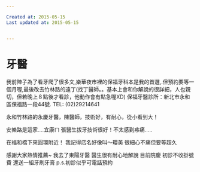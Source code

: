```yaml
---

Created at: 2015-05-15
Last updated at: 2015-05-15


---
```


# 牙醫


我前陣子為了看牙爬了很多文,樂華夜市裡的保福牙科本是我的首選,.但預約要等一個月喔,最後改去竹林路的遠丁(找丁醫師。。基本上會和你解說的很詳細，人也親切，但若晚上８點後才看診，他動作會有點急喔XD)
保福牙醫診所：新北市永和區保福路一段44號.
TEL: (02)29214641

永和竹林路的永慶牙醫，陳醫師，技術好，有耐心，從小看到大！

安樂路是這家....宜康ㄇ
張醫生拔牙技術很好！不太感到疼痛.....

在福和橋下來圓環附近！
我記得店名好像叫～瓔美
很細心不痛但要等超久

感謝大家熱情推薦~
我去了東陽牙醫
醫生很有耐心地解說
目前院慶
初診不收掛號費
還送一組牙刷牙膏
p.s.初診似乎可電話預約

